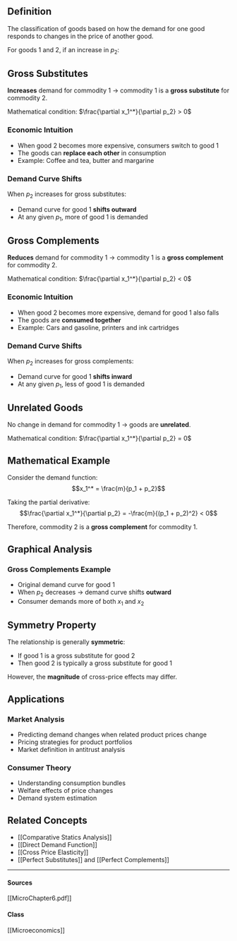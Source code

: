 ## Definition

The classification of goods based on how the demand for one good responds to changes in the price of another good.

For goods 1 and 2, if an increase in $p_2$:

## Gross Substitutes

**Increases** demand for commodity 1 → commodity 1 is a **gross substitute** for commodity 2.

Mathematical condition: $\frac{\partial x_1^*}{\partial p_2} > 0$

### Economic Intuition
- When good 2 becomes more expensive, consumers switch to good 1
- The goods can **replace each other** in consumption
- Example: Coffee and tea, butter and margarine

### Demand Curve Shifts
When $p_2$ increases for gross substitutes:
- Demand curve for good 1 **shifts outward**
- At any given $p_1$, more of good 1 is demanded

## Gross Complements  

**Reduces** demand for commodity 1 → commodity 1 is a **gross complement** for commodity 2.

Mathematical condition: $\frac{\partial x_1^*}{\partial p_2} < 0$

### Economic Intuition
- When good 2 becomes more expensive, demand for good 1 also falls
- The goods are **consumed together**
- Example: Cars and gasoline, printers and ink cartridges

### Demand Curve Shifts
When $p_2$ increases for gross complements:
- Demand curve for good 1 **shifts inward**
- At any given $p_1$, less of good 1 is demanded

## Unrelated Goods

No change in demand for commodity 1 → goods are **unrelated**.

Mathematical condition: $\frac{\partial x_1^*}{\partial p_2} = 0$

## Mathematical Example

Consider the demand function:
$$x_1^* = \frac{m}{p_1 + p_2}$$

Taking the partial derivative:
$$\frac{\partial x_1^*}{\partial p_2} = -\frac{m}{(p_1 + p_2)^2} < 0$$

Therefore, commodity 2 is a **gross complement** for commodity 1.

## Graphical Analysis

### Gross Complements Example
- Original demand curve for good 1
- When $p_2$ decreases → demand curve shifts **outward**
- Consumer demands more of both $x_1$ and $x_2$

## Symmetry Property

The relationship is generally **symmetric**:
- If good 1 is a gross substitute for good 2
- Then good 2 is typically a gross substitute for good 1

However, the **magnitude** of cross-price effects may differ.

## Applications

### Market Analysis
- Predicting demand changes when related product prices change
- Pricing strategies for product portfolios
- Market definition in antitrust analysis

### Consumer Theory
- Understanding consumption bundles
- Welfare effects of price changes
- Demand system estimation

## Related Concepts

- [[Comparative Statics Analysis]]
- [[Direct Demand Function]]
- [[Cross Price Elasticity]]
- [[Perfect Substitutes]] and [[Perfect Complements]]

---
#### Sources
[[MicroChapter6.pdf]]
#### Class
[[Microeconomics]]